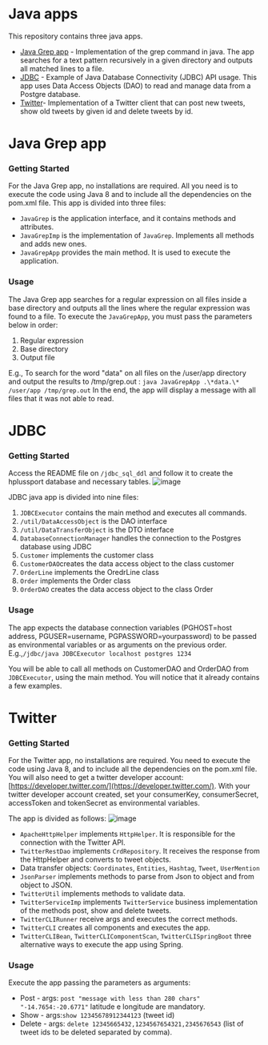 # Java apps
This repository contains three java apps.
- [Java Grep app](#grep) - Implementation of the grep command in java. The app searches for a text pattern recursively in a given directory and outputs all matched lines to a file.
- [JDBC](#jdbc) - Example of Java Database Connectivity (JDBC) API usage. This app uses Data Access Objects (DAO) to read and manage data from a Postgre database.
- [Twitter](#twitter)- Implementation of a Twitter client that can post new tweets, show old tweets by given id and delete tweets by id.
<a name="grep"></a>
# Java Grep app
### Getting Started
For the Java Grep app, no installations are required. All you need is to execute the code using Java 8 and to include all the dependencies on the pom.xml file.
This app is divided into three files:
 - `JavaGrep` is the application interface, and it contains methods and attributes.
 - `JavaGrepImp` is the implementation of `JavaGrep`. Implements all methods and adds new ones.
 - `JavaGrepApp` provides the main method. It is used to execute the application.

### Usage
The Java Grep app searches for a regular expression on all files inside a base directory and outputs all the lines where the regular expression was found to a file.
To execute the `JavaGrepApp`, you must pass the parameters below in order:
 1. Regular expression
 2. Base directory
 3. Output file

E.g., To search for the word "data" on all files on the /user/app directory and output the results to /tmp/grep.out :
 `java JavaGrepApp .\*data.\* /user/app /tmp/grep.out`
 In the end, the app will display a message with all files that it was not able to read.
<a name="jdbc"></a>
 # JDBC 
  ### Getting Started
 Access the README file on `/jdbc_sql_ddl` and follow it to create the hplussport database and necessary tables.
![image](https://drive.google.com/uc?export=view&id=1AwyghOuU2UBMr6_ysmbk2eKSufjbwx6_)
  
  JDBC java app is divided into nine files:
 1. `JDBCExecutor` contains the main method and executes all commands.
 2. `/util/DataAccessObject` is the DAO interface
 3. `/util/DataTransferObject` is the DTO interface
 4. `DatabaseConnectionManager` handles the connection to the Postgres database using JDBC
 5. `Customer` implements the customer class
 6. `CustomerDAO`creates the data access object to the class customer
 7. `OrderLine` implements the OredrLine class
 8. `Order` implements the Order class
 9. `OrderDAO` creates the data access object to the class Order

### Usage
The app expects the database connection variables (PGHOST=host address, PGUSER=username, PGPASSWORD=yourpassword) to be passed as environmental variables or as arguments on the previous order.
E.g.,`/jdbc/java JDBCExecutor localhost postgres 1234`

You will be able to call all methods on CustomerDAO and OrderDAO from `JDBCExecutor`, using the main method. You will notice that it already contains a few examples.

 <a name="twitter"></a>
 # Twitter
 ### Getting Started
 For the Twitter app, no installations are required. You need to execute the code using Java 8, and to include all the dependencies on the pom.xml file.
 You will also need to get a twitter developer account: [https://developer.twitter.com/](https://developer.twitter.com/). 
 With your twitter developer account created, set your consumerKey, consumerSecret, accessToken and tokenSecret as environmental variables.
 
 The app is divided as follows:
![image](https://drive.google.com/uc?export=view&id=1_RH6sYWUKTJ6hStQWGrE5zPPkxRRPPCn)


- `ApacheHttpHelper` implements `HttpHelper`. It is responsible for the connection with the Twitter API.
- `TwitterRestDao` implements `CrdRepository`. It receives the response from the HttpHelper and converts to tweet objects.
- Data transfer objects: `Coordinates`, `Entities`, `Hashtag`, `Tweet`, `UserMention`
- `JsonParser` implements methods to parse from Json to object and from object to JSON.
- `TwitterUtil` implements methods to validate data.
- `TwitterServiceImp` implements `TwitterService` business implementation of the methods post, show and delete tweets.
- `TwitterCLIRunner` receive args and executes the correct methods.
- `TwitterCLI` creates all components and executes the app.
- `TwitterCLIBean`, `TwitterCLIComponentScan`, `TwitterCLISpringBoot` three alternative ways to execute the app using Spring.

 ### Usage
 Execute the app passing the parameters as arguments:
 - Post - args: `post "message with less than 280 chars" "-14.7654:-20.6771"` latitude e longitude are mandatory.
 - Show - args:`show 12345678912344123` (tweet id)
 - Delete - args: `delete 12345665432,1234567654321,2345676543` (list of tweet ids to be deleted separated by comma).  
 


<!--stackedit_data:
eyJoaXN0b3J5IjpbLTIwMDU0OTYyODQsLTk4Mjk2MTE4MiwtMT
Y0NjA0MTQyMywxOTE3Mzk5Mzg4LC0xMzc1MzUyNTQ1LC0zOTA5
NTkxMjcsLTc0NTY4NjcwOCwxNDQ1ODIxNjQ3LC0xNTEyODk5Mz
g2LDExMDkxMTUxMTQsLTcwNDIzMjQ5NywtMTY0NzI3NzU5Miwt
MTI5MjkxNjIxMiw4NzMxMTEwMDMsLTE0Mjk1MjU0MTYsLTIwOD
EzNDQ0MDAsLTQ2NzU2OTk4OSwxODY3MTQxNzI3LC0xNjk4ODAx
MjU3LDIwNDE0NDI5NjVdfQ==
-->
